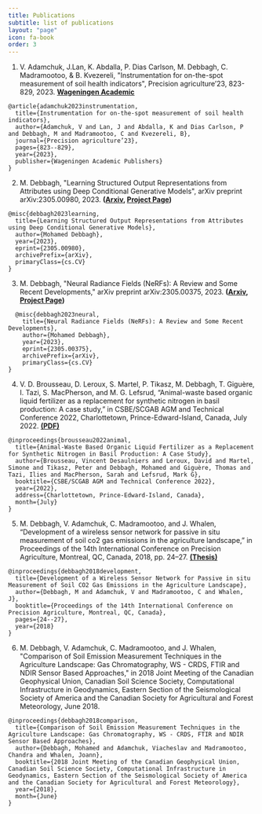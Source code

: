 ```yaml
---
title: Publications
subtitle: list of publications
layout: "page"
icon: fa-book
order: 3
---
```

1. V. Adamchuk, J.Lan, K. Abdalla, P. Dias Carlson, M. Debbagh, C. Madramootoo, & B. Kvezereli, "Instrumentation for on-the-spot measurement of soil health indicators", Precision agriculture’23, 823-829, 2023. **[Wageningen Academic](https://www.wageningenacademic.com/doi/abs/10.3920/978-90-8686-947-3_103)**
```
@article{adamchuk2023instrumentation,
  title={Instrumentation for on-the-spot measurement of soil health indicators},
  author={Adamchuk, V and Lan, J and Abdalla, K and Dias Carlson, P and Debbagh, M and Madramootoo, C and Kvezereli, B},
  journal={Precision agriculture’23},
  pages={823--829},
  year={2023},
  publisher={Wageningen Academic Publishers}
}
```

2. M. Debbagh, "Learning Structured Output Representations from Attributes using Deep Conditional Generative Models", arXiv preprint arXiv:2305.00980, 2023. **([Arxiv](https://arxiv.org/abs/2305.00980), [Project Page](https://moha7108.github.io/2023/04/24/CVAE.html))**
```
@misc{debbagh2023learning,
  title={Learning Structured Output Representations from Attributes using Deep Conditional Generative Models}, 
  author={Mohamed Debbagh},
  year={2023},
  eprint={2305.00980},
  archivePrefix={arXiv},
  primaryClass={cs.CV}
}
```

3. M. Debbagh, "Neural Radiance Fields (NeRFs): A Review and Some Recent Developments," arXiv preprint arXiv:2305.00375, 2023. **([Arxiv](https://arxiv.org/abs/2305.00375), [Project Page](https://moha7108.github.io/2023/03/17/NeRF.html))**
```
  @misc{debbagh2023neural,
    title={Neural Radiance Fields (NeRFs): A Review and Some Recent Developments}, 
    author={Mohamed Debbagh},
    year={2023},
    eprint={2305.00375},
    archivePrefix={arXiv},
    primaryClass={cs.CV}
}
```

4. V. D. Brousseau, D. Leroux, S. Martel, P. Tikasz, M. Debbagh, T. Giguère, I. Tazi, S. MacPherson, and M. G. Lefsrud, “Animal-waste based organic liquid fertilizer as a replacement for synthetic nitrogen in basil production: A case study,” in CSBE/SCGAB AGM and Technical Conference 2022, Charlottetown, Prince-Edward-Island, Canada, July 2022. [**(PDF)**](https://www.researchgate.net/publication/362344160_Animal-Waste_Based_Organic_Liquid_Fertilizer_as_a_Replacement_for_Synthetic_Nitrogen_in_Basil_Production_A_Case_Study)
```
@inproceedings{brousseau2022animal,
  title={Animal-Waste Based Organic Liquid Fertilizer as a Replacement for Synthetic Nitrogen in Basil Production: A Case Study},
  author={Brousseau, Vincent Desaulniers and Leroux, David and Martel, Simone and Tikasz, Peter and Debbagh, Mohamed and Giguère, Thomas and Tazi, Ilies and MacPherson, Sarah and Lefsrud, Mark G},
  booktitle={CSBE/SCGAB AGM and Technical Conference 2022},
  year={2022},
  address={Charlottetown, Prince-Edward-Island, Canada},
  month={July}
}
```

5. M. Debbagh, V. Adamchuk, C. Madramootoo, and J. Whalen, “Development of a wireless sensor network for passive in situ measurement of soil co2 gas emissions in the agriculture landscape,” in Proceedings of the 14th International Conference on Precision Agriculture, Montreal, QC, Canada, 2018, pp. 24–27. [**(Thesis)**](https://www.researchgate.net/publication/338018392_Development_of_a_Low-Cost_Wireless_Sensor_Network_for_Passive_in_situ_Measurement_of_Soil_Greenhouse_Gas_Emissions)
```
@inproceedings{debbagh2018development,
  title={Development of a Wireless Sensor Network for Passive in situ Measurement of Soil CO2 Gas Emissions in the Agriculture Landscape},
  author={Debbagh, M and Adamchuk, V and Madramootoo, C and Whalen, J},
  booktitle={Proceedings of the 14th International Conference on Precision Agriculture, Montreal, QC, Canada},
  pages={24--27},
  year={2018}
}
```

6. M. Debbagh, V. Adamchuk, C. Madramootoo, and J. Whalen, "Comparison of Soil Emission Measurement Techniques in the Agriculture Landscape: Gas Chromatography, WS - CRDS, FTIR and NDIR Sensor Based Approaches," in 2018 Joint Meeting of the Canadian Geophysical Union, Canadian Soil Science Society, Computational Infrastructure in Geodynamics, Eastern Section of the Seismological Society of America and the Canadian Society for Agricultural and Forest Meteorology, June 2018.
```
@inproceedings{debbagh2018comparison,
  title={Comparison of Soil Emission Measurement Techniques in the Agriculture Landscape: Gas Chromatography, WS - CRDS, FTIR and NDIR Sensor Based Approaches},
  author={Debbagh, Mohamed and Adamchuk, Viacheslav and Madramootoo, Chandra and Whalen, Joann},
  booktitle={2018 Joint Meeting of the Canadian Geophysical Union, Canadian Soil Science Society, Computational Infrastructure in Geodynamics, Eastern Section of the Seismological Society of America and the Canadian Society for Agricultural and Forest Meteorology},
  year={2018},
  month={June}
}
```